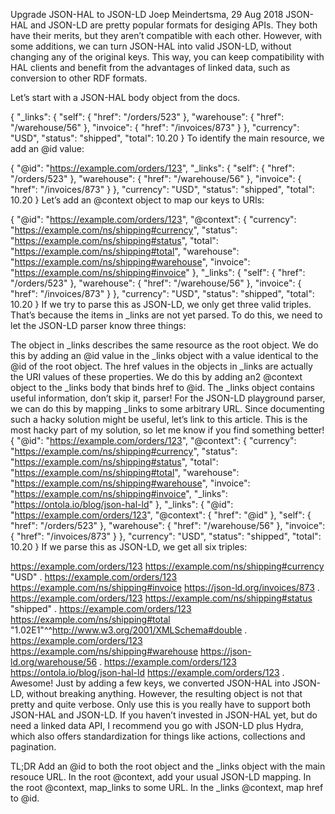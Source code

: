 Upgrade JSON-HAL to JSON-LD
Joep Meindertsma, 29 Aug 2018
JSON-HAL and JSON-LD are pretty popular formats for desiging APIs. They both have their merits, but they aren’t compatible with each other. However, with some additions, we can turn JSON-HAL into valid JSON-LD, without changing any of the original keys. This way, you can keep compatibility with HAL clients and benefit from the advantages of linked data, such as conversion to other RDF formats.

Let’s start with a JSON-HAL body object from the docs.

{
  "_links": {
    "self": { "href": "/orders/523" },
    "warehouse": { "href": "/warehouse/56" },
    "invoice": { "href": "/invoices/873" }
  },
  "currency": "USD",
  "status": "shipped",
  "total": 10.20
}
To identify the main resource, we add an @id value:

{
  "@id": "https://example.com/orders/123",
  "_links": {
    "self": { "href": "/orders/523" },
    "warehouse": { "href": "/warehouse/56" },
    "invoice": { "href": "/invoices/873" }
  },
  "currency": "USD",
  "status": "shipped",
  "total": 10.20
}
Let’s add an @context object to map our keys to URIs:

{
  "@id": "https://example.com/orders/123",
  "@context": {
    "currency": "https://example.com/ns/shipping#currency",
    "status": "https://example.com/ns/shipping#status",
    "total": "https://example.com/ns/shipping#total",
    "warehouse": "https://example.com/ns/shipping#warehouse",
    "invoice": "https://example.com/ns/shipping#invoice"
  },
  "_links": {
    "self": { "href": "/orders/523" },
    "warehouse": { "href": "/warehouse/56" },
    "invoice": { "href": "/invoices/873" }
  },
  "currency": "USD",
  "status": "shipped",
  "total": 10.20
}
If we try to parse this as JSON-LD, we only get three valid triples. That’s because the items in _links are not yet parsed. To do this, we need to let the JSON-LD parser know three things:

The object in _links describes the same resource as the root object. We do this by adding an @id value in the _links object with a value identical to the @id of the root object.
The href values in the objects in _links are actually the URI values of these properties. We do this by adding an2 @context object to the _links body that binds href to @id.
The _links object contains useful information, don’t skip it, parser! For the JSON-LD playground parser, we can do this by mapping _links to some arbitrary URL. Since documenting such a hacky solution might be useful, let’s link to this article. This is the most hacky part of my solution, so let me know if you find something better!
{
  "@id": "https://example.com/orders/123",
  "@context": {
    "currency": "https://example.com/ns/shipping#currency",
    "status": "https://example.com/ns/shipping#status",
    "total": "https://example.com/ns/shipping#total",
    "warehouse": "https://example.com/ns/shipping#warehouse",
    "invoice": "https://example.com/ns/shipping#invoice",
    "_links": "https://ontola.io/blog/json-hal-ld"
  },
  "_links": {
    "@id": "https://example.com/orders/123",
    "@context": { "href": "@id" },
    "self": { "href": "/orders/523" },
    "warehouse": { "href": "/warehouse/56" },
    "invoice": { "href": "/invoices/873" }
  },
  "currency": "USD",
  "status": "shipped",
  "total": 10.20
}
If we parse this as JSON-LD, we get all six triples:

<https://example.com/orders/123> <https://example.com/ns/shipping#currency> "USD" .
<https://example.com/orders/123> <https://example.com/ns/shipping#invoice> <https://json-ld.org/invoices/873> .
<https://example.com/orders/123> <https://example.com/ns/shipping#status> "shipped" .
<https://example.com/orders/123> <https://example.com/ns/shipping#total> "1.02E1"^^<http://www.w3.org/2001/XMLSchema#double> .
<https://example.com/orders/123> <https://example.com/ns/shipping#warehouse> <https://json-ld.org/warehouse/56> .
<https://example.com/orders/123> <https://ontola.io/blog/json-hal-ld> <https://example.com/orders/123> .
Awesome! Just by adding a few keys, we converted JSON-HAL into JSON-LD, without breaking anything. However, the resulting object is not that pretty and quite verbose. Only use this is you really have to support both JSON-HAL and JSON-LD. If you haven’t invested in JSON-HAL yet, but do need a linked data API, I recommend you go with JSON-LD plus Hydra, which also offers standardization for things like actions, collections and pagination.

TL;DR
Add an @id to both the root object and the _links object with the main resouce URL.
In the root @context, add your usual JSON-LD mapping.
In the root @context, map_links to some URL.
In the _links @context, map href to @id.
